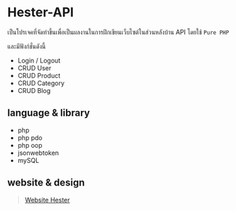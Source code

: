 # Hester-API

เป็นโปรเจคที่จัดทำขึ้นเพื่อเป็นผลงานในการฝึกเขียนเว็บไซต์ในส่วนหลังบ้าน API โดยใช้ `Pure PHP`

และมีฟังก์ชั่นดังนี้

* Login / Logout
* CRUD User
* CRUD Product
* CRUD Category
* CRUD Blog


## language & library

* php
* php pdo
* php oop
* jsonwebtoken
* mySQL


## website & design

> [Website Hester](https://hester-pskfdev.vercel.app/)
